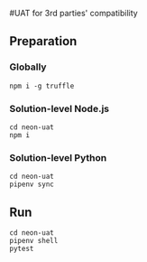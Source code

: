 #UAT for 3rd parties' compatibility

## Preparation
### Globally
```
npm i -g truffle
```

### Solution-level Node.js
```
cd neon-uat
npm i
```
### Solution-level Python
```
cd neon-uat
pipenv sync
```

## Run
```
cd neon-uat
pipenv shell
pytest
```
